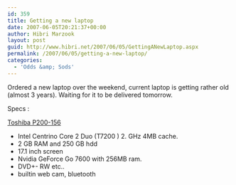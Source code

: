 ```yaml
---
id: 359
title: Getting a new laptop
date: 2007-06-05T20:21:37+00:00
author: Hibri Marzook
layout: post
guid: http://www.hibri.net/2007/06/05/GettingANewLaptop.aspx
permalink: /2007/06/05/getting-a-new-laptop/
categories:
  - 'Odds &amp; Sods'
---
```

Ordered a new laptop over the weekend, current laptop is getting rather old (almost 3 years). Waiting for it to be delivered tomorrow.

Specs :

[Toshiba P200-156](http://uk.computers.toshiba-europe.com/cgi-bin/ToshibaCSG/jsp/productPage.do?service=UK&PRODUCT_ID=128318)

  * Intel Centrino Core 2 Duo (T7200 ) 2. GHz&nbsp;4MB cache.
  * 2 GB RAM and 250 GB hdd
  * 17.1 inch screen
  * Nvidia GeForce Go 7600 with 256MB ram.
  * DVD+- RW etc..
  * builtin web cam, bluetooth